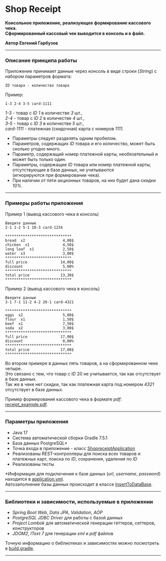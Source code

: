 # Shop Receipt

**Консольное приложение, реализующее формирование кассового чека.**</br>
**Сформированный кассовый чек выводится в консоль и в файл.**

**Автор Евгений Гарбузов**

***

### Описание принципа работы

Приложение принимает данные через консоль в виде строки (*String*) с набором параметров формата:

`ID товара - количество товара`

Пример:

`1-3 2-4 3-5 card-1111`

*1-3* - товар с *ID 1* в количестве *3* шт.,</br>
*2-4* - товар с *ID 2* в количестве *4* шт.,</br>
*3-5* - товар с *ID 3* в количестве *5* шт.,</br>
*card-1111* - платежная (скидочная) карта с номеров *1111*.

- Параметры следует разделять одним пробелом.
- Параметров, содержащих *ID* товара и его количество, может быть сколько угодно много.
- Параметр, содержащий номер платежной карты, необязательный и может быть только один.
- Параметры, содержащие *ID* товара или номер платежной карты, отсутствующие в базе данных, не учитываются</br>
  (игнорируются при формировании чека).
- При наличии от пяти акционных товаров, на них будет дана скидки *10%*.

***

### Примеры работы приложения

Пример 1 (вывод кассового чека в консоль)

```
Введите данные
2-1 1-2 5-1 10-3 card-1234
```

```
******************************
bread  x2                 4,00$
chicken  x1               4,50$
long loaf  x1             2,50$
water  x3                 3,00$
******************************
full price               14,00$
discount                  5,00%
******************************
total price              13,30$
******************************
```

Пример 2 (вывод кассового чека в консоль)

```
Введите данные
3-1 7-1 11-2 4-2 20-1 card-4321
```

```
******************************
eggs  x2                  5,00$
flour  x1                 1,50$
beef  x1                  7,50$
soda  x2                  3,00$
******************************
full price               17,00$
discount                  0,00%
******************************
total price              17,00$
******************************
```

Во втором примере в данных пять товаров, а на сформированном чеке четыре.</br>
Это связано с тем, что товар с *ID* 20 не учитывается, так как отсутствует в базе данных.</br>
Так же в чеке нет скидки, так как платежная карта под номером *4321* отсутствует в базе данных.

Пример формирования кассового чека в формате *pdf*:
[receipt_example.pdf](resources/pdfexample/receipt_example.pdf "receipt_example.pdf").

***

### Параметры приложения

- Java 17
- Система автоматической сборки Gradle 7.5.1
- База данных PostgreSQL*
- Точка входа в приложение - класс
  [ShopreceiptApplication](src/main/java/com/example/shopreceipt/ShopreceiptApplication.java "ShopreceiptApplication.java")
- Реализованы REST-контроллеры для поиска всех товаров и платежных карт, поиска по *ID*, сохранения, удаления по *ID*
- Реализованы тесты

*Информация для подключения к базе данных (*url*, *username*, *password*) находится в
[application.yml](src/main/resources/application.yml "application.yml").</br>
Автозаполнение базы данных происходит в классе
[InsertToDataBase](src/main/java/com/example/shopreceipt/util/InsertToDataBase.java "InsertToDataBase.java").

***

### Библиотеки и зависимости, используемые в приложении

- *Spring Boot Web*, *Data JPA*, *Validation*, *AOP*
- *PostgreSQL JDBC Driver* для работы с базой данных
- *Project Lombok* для автоматической генерации геттеров, сеттеров, конструкторов
- *JDOM2*, *IText 7* для генерации *xml* и *pdf* файлов

Точную информацию о библиотеках и зависимостях можно посмотреть в
[build.gradle](build.gradle "build.gradle").

***